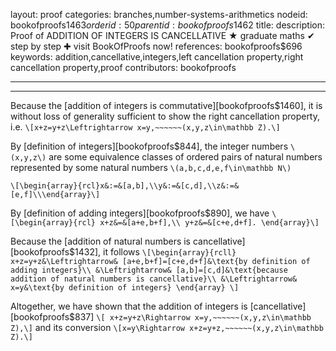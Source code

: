 layout: proof
categories: branches,number-systems-arithmetics
nodeid: bookofproofs$1463
orderid: 50
parentid: bookofproofs$1462
title: 
description:  Proof of ADDITION OF INTEGERS IS CANCELLATIVE &#9733; graduate maths &#10004; step by step &#10010; visit BookOfProofs now!
references: bookofproofs$696
keywords: addition,cancellative,integers,left cancellation property,right cancellation property,proof
contributors: bookofproofs

---


---

Because the [addition of integers is commutative][bookofproofs$1460], it is without loss of generality sufficient to show the right cancellation property, i.e. `\[x+z=y+z\Leftrightarrow x=y,~~~~~~(x,y,z\in\mathbb Z).\]`

By [definition of integers][bookofproofs$844], the integer numbers `\(x,y,z\)` are some equivalence classes of ordered pairs of natural numbers represented by some natural numbers `\(a,b,c,d,e,f\in\mathbb N\)`

`\[\begin{array}{rcl}x&:=&[a,b],\\y&:=&[c,d],\\z&:=&[e,f]\\\end{array}\]`

By [definition of adding integers][bookofproofs$890], we have 
`\[\begin{array}{rcl}
x+z&=&[a+e,b+f],\\
y+z&=&[c+e,d+f].
\end{array}\]`

Because the [addition of natural numbers is cancellative][bookofproofs$1432], it follows
`\[\begin{array}{rcll}
x+z=y+z&\Leftrightarrow& [a+e,b+f]=[c+e,d+f]&\text{by definition of adding integers}\\
&\Leftrightarrow& [a,b]=[c,d]&\text{because addition of natural numbers is cancellative}\\
&\Leftrightarrow& x=y&\text{by definition of integers}
\end{array}
\]`

Altogether, we have shown that the addition of integers is [cancellative][bookofproofs$837] `\[ x+z=y+z\Rightarrow x=y,~~~~~~(x,y,z\in\mathbb Z),\]`
and its conversion
`\[x=y\Rightarrow x+z=y+z,~~~~~~(x,y,z\in\mathbb Z).\]`
